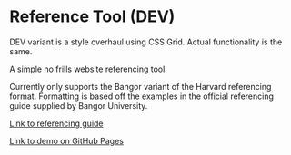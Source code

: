 # Reference Tool (DEV)

DEV variant is a style overhaul using CSS Grid. Actual functionality is the same.

A simple no frills website referencing tool.

Currently only supports the Bangor variant of the Harvard referencing format.
Formatting is based off the examples in the official referencing guide supplied by Bangor University.

[Link to referencing guide](https://www.bangor.ac.uk/library/help/documents/harvardreferencingguide.pdf)

[Link to demo on GitHub Pages](https://aidengilmartin.github.io/referencetool/)
